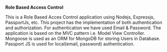 **Role Based Access Control**

This is a Role Based Acces Control application using Nodejs, Expressjs, PassportJs, etc. This project has the implementation of both authentication and authorization. 
For authentication we have used Email & Password.
The application is based on the MVC pattern i.e. Model View Controller.
Mongoose is used as an ORM for MongoDB for storing Users in Database.
Passport JS is used for local(email, password) authentication.





